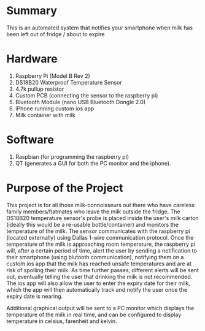 # Summary
This is an automated system that notifies your smartphone when milk has been left out of fridge / about to expire

# Hardware

1. Raspberry Pi (Model B Rev 2)
2. DS18B20 Waterproof Temperature Sensor
3. 4.7k pullup resistor
4. Custom PCB (connecting the sensor to the raspberry pi)
5. Bluetooth Module (nano USB Bluetooth Dongle 2.0) 
6. iPhone running custom ios app
7. Milk container with milk

# Software

1. Raspbian (for programming the raspberry pi)
2. QT (generates a GUI for both the PC monitor and the iphone). 

# Purpose of the Project
This project is for all those milk-connoisseurs out there who have careless family members/flatmates who leave the milk outside the fridge. The DS18B20 temperature sensor's probe is placed inside the user's milk carton (ideally this would be a re-usable bottle/container) and monitors the temperature of the milk. The sensor communicates with the raspberry pi (located externally) using Dallas 1-wire communication protocol. Once the temperature of the milk is approaching room temperature, the raspberry pi will, after a certain period of time, alert the user by sending a notification to their smartphone (using blutooth communication), notifying them on a custom ios app that the milk has reached unsafe temperatures and are at risk of spoiling their milk. As time further passes, different alerts will be sent out, eventually telling the user that drinking the milk is not recommended. The ios app will also allow the user to enter the expiry date for their milk, which the app will then automatically track and notify the user once the expiry date is nearing. 

Additional graphical output will be sent to a PC monitor which displays the temperature of the milk in real time, and can be configured to display temperature in celsius, farenheit and kelvin. 


